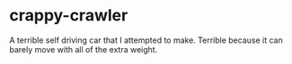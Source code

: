 # crappy-crawler
A terrible self driving car that I attempted to make. Terrible because it can barely move with all of the extra weight. 
